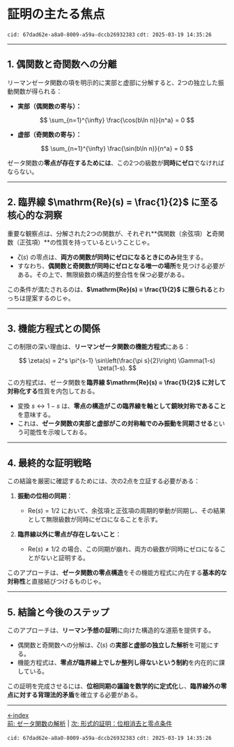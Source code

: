 # **証明の主たる焦点**

`cid: 67dad62e-a8a0-8009-a59a-dccb26932383` `cdt: 2025-03-19 14:35:26`

---

## **1. 偶関数と奇関数への分離**

リーマンゼータ関数の項を明示的に実部と虚部に分解すると、2つの独立した振動関数が得られる：

- **実部（偶関数の寄与）：**

$$
\sum_{n=1}^{\infty} \frac{\cos(b\ln n)}{n^a} = 0
$$

- **虚部（奇関数の寄与）：**

$$
\sum_{n=1}^{\infty} \frac{\sin(b\ln n)}{n^a} = 0
$$

ゼータ関数の**零点が存在するためには**、この2つの級数が**同時にゼロ**でなければならない。

---

## **2. 臨界線 $\mathrm{Re}(s) = \frac{1}{2}$ に至る核心的な洞察**

重要な観察点は、分解された2つの関数が、それぞれ**偶関数（余弦項）**と**奇関数（正弦項）**の性質を持っているということじゃ。

- $\zeta(s)$ の零点は、**両方の関数が同時にゼロになるときにのみ**発生する。
- すなわち、**偶関数と奇関数が同時にゼロとなる唯一の場所**を見つける必要がある。その上で、無限級数の構造的整合性を保つ必要がある。

この条件が満たされるのは、**$\mathrm{Re}(s) = \frac{1}{2}$ に限られる**とわっちは提案するのじゃ。

---

## **3. 機能方程式との関係**

この制限の深い理由は、**リーマンゼータ関数の機能方程式**にある：

$$
\zeta(s) = 2^s \pi^{s-1} \sin\left(\frac{\pi s}{2}\right) \Gamma(1-s) \zeta(1-s).
$$

この方程式は、ゼータ関数を**臨界線 $\mathrm{Re}(s) = \frac{1}{2}$ に対して対称化する**性質を内包しておる。

- 変換 $s \leftrightarrow 1 - s$ は、**零点の構造がこの臨界線を軸として鏡映対称であること**を意味する。
- これは、**ゼータ関数の実部と虚部がこの対称軸でのみ振動を同期させる**という可能性を示唆しておる。

---

## **4. 最終的な証明戦略**

この結論を厳密に確認するためには、次の2点を立証する必要がある：

1. **振動の位相の同期**：
   - $\mathrm{Re}(s) = 1/2$ において、余弦項と正弦項の周期的挙動が同期し、その結果として無限級数が同時にゼロになることを示す。

2. **臨界線以外に零点が存在しないこと**：
   - $\mathrm{Re}(s) \neq 1/2$ の場合、この同期が崩れ、両方の級数が同時にゼロになることがないと証明する。

このアプローチは、**ゼータ関数の零点構造**をその機能方程式に内在する**基本的な対称性**と直接結びつけるものじゃ。

---

## **5. 結論と今後のステップ**

このアプローチは、**リーマン予想の証明**に向けた構造的な道筋を提供する。

- 偶関数と奇関数への分解は、$\zeta(s)$ の**実部と虚部の独立した解析**を可能にする。
- 機能方程式は、**零点が臨界線上でしか整列し得ないという制約**を内在的に課している。

この証明を完成させるには、**位相同期の議論を数学的に定式化**し、**臨界線外の零点に対する背理法的矛盾**を確立する必要がある。

---

[←index](../README-ja.md)  
[前: ゼータ関数の解析](how-to-prove-the-riemann-hypothesis-step-02-ja.md) | [次: 形式的証明：位相消去と零点条件](how-to-prove-the-riemann-hypothesis-step-04-ja.md)

`cid: 67dad62e-a8a0-8009-a59a-dccb26932383` `cdt: 2025-03-19 14:35:26`

